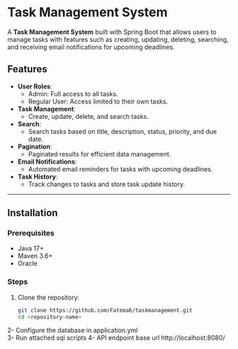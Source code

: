 # Task Management System

A **Task Management System** built with Spring Boot that allows users to manage tasks with features such as creating, updating, deleting, searching, and receiving email notifications for upcoming deadlines.

## Features

- **User Roles**:
  - Admin: Full access to all tasks.
  - Regular User: Access limited to their own tasks.
- **Task Management**:
  - Create, update, delete, and search tasks.
- **Search**:
  - Search tasks based on title, description, status, priority, and due date.
- **Pagination**:
  - Paginated results for efficient data management.
- **Email Notifications**:
  - Automated email reminders for tasks with upcoming deadlines.
- **Task History**:
  - Track changes to tasks and store task update history.

---


## Installation

### Prerequisites

- Java 17+
- Maven 3.6+
- Oracle

### Steps

1. Clone the repository:
   ```bash
   git clone https://github.com/Fatema6/taskmanagement.git
   cd <repository-name>
2- Configure the database in application.yml  
3- Run attached sql scripts
4- API endpoint base url http://localhost:8080/
